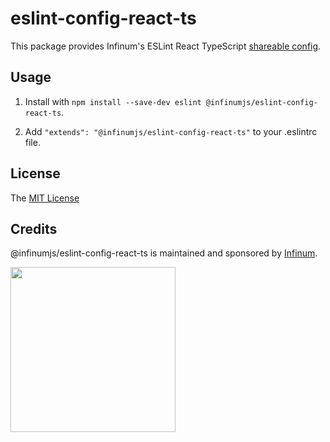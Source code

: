 # eslint-config-react-ts

This package provides Infinum's ESLint React TypeScript [shareable config](https://eslint.org/docs/developer-guide/shareable-configs.html).

## Usage

1. Install with `npm install --save-dev eslint @infinumjs/eslint-config-react-ts`.

2. Add `"extends": "@infinumjs/eslint-config-react-ts"` to your .eslintrc file.

## License

The [MIT License](../LICENSE)

## Credits

@infinumjs/eslint-config-react-ts is maintained and sponsored by
[Infinum](https://www.infinum.com).

<img src="https://infinum.com/infinum.png" width="264">
